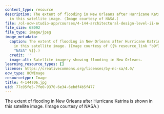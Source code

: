 ```yaml
---
content_type: resource
description: The extent of flooding in New Orleans after Hurricane Katrina is shown
  in this satellite image. (Image courtesy of NASA.)
file: /ol-ocw-studio-app/courses/4-144-architectural-design-level-ii-new-orleans-studio-spring-2006/77c05fe57fe093706e346ebdf4b5f477_4-144s06.jpg
file_size: 68092
file_type: image/jpeg
image_metadata:
  caption: The extent of flooding in New Orleans after Hurricane Katrina is shown
    in this satellite image. (Image courtesy of {{% resource_link "b9f35a39-ed74-4577-b222-ada731349c4c"
    "NASA" %}}.)
  credit: ''
  image-alt: Satellite imagery showing flooding in New Orleans.
learning_resource_types: []
license: https://creativecommons.org/licenses/by-nc-sa/4.0/
ocw_type: OCWImage
resourcetype: Image
title: 4-144s06.jpg
uid: 77c05fe5-7fe0-9370-6e34-6ebdf4b5f477
---
```

The extent of flooding in New Orleans after Hurricane Katrina is shown in this satellite image. (Image courtesy of NASA.)
